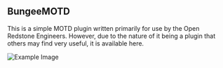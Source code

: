## BungeeMOTD

This is a simple MOTD plugin written primarily for use by the Open Redstone Engineers. However, due to the nature of it being a plugin that others may find very useful, it is available here.

![Example Image](https://i.imgur.com/U3e4auU.png)
